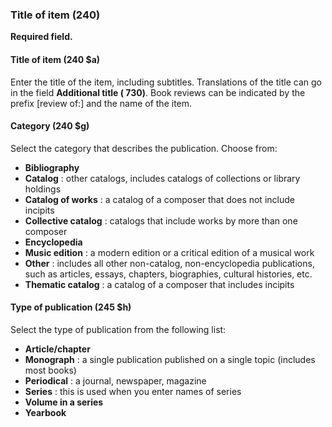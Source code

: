 ### Title of item (240)

**Required field.**

#### Title of item (240 $a)

Enter the title of the item, including subtitles. Translations of the title can go in the field **Additional title ( 730)**. Book reviews can be indicated by the prefix [review of:] and the name of the item.

#### Category (240 $g)

Select the category that describes the publication. Choose from:

- **Bibliography**
- **Catalog** : other catalogs, includes catalogs of collections or library holdings
- **Catalog of works** : a catalog of a composer that does not include incipits
- **Collective catalog** : catalogs that include works by more than one composer
- **Encyclopedia**
- **Music edition** : a modern edition or a critical edition of a musical work
- **Other** : includes all other non-catalog, non-encyclopedia publications, such as articles, essays, chapters, biographies, cultural histories, etc.
- **Thematic catalog** : a catalog of a composer that includes incipits

#### Type of publication (245 $h)

Select the type of publication from the following list:

- **Article/chapter**
- **Monograph** : a single publication published on a single topic (includes most books)
- **Periodical** : a journal, newspaper, magazine
- **Series** : this is used when you enter names of series
- **Volume in a series**
- **Yearbook**
